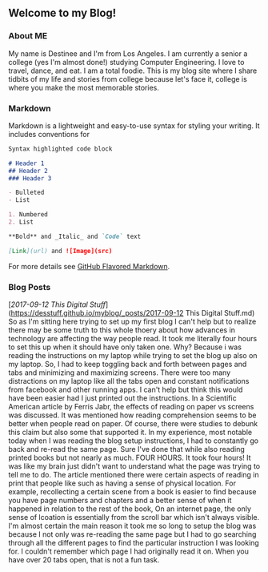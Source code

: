 ## Welcome to my Blog!

### About ME

My name is Destinee and I'm from Los Angeles. I am currently a senior a college (yes I'm almost done!) studying Computer Engineering. I love to travel, dance, and eat. I am a total foodie. This is my blog site where I share tidbits of my life and stories from college because let's face it, college is where you make the most memorable stories.

### Markdown

Markdown is a lightweight and easy-to-use syntax for styling your writing. It includes conventions for

```markdown
Syntax highlighted code block

# Header 1
## Header 2
### Header 3

- Bulleted
- List

1. Numbered
2. List

**Bold** and _Italic_ and `Code` text

[Link](url) and ![Image](src)
```

For more details see [GitHub Flavored Markdown](https://guides.github.com/features/mastering-markdown/).

### Blog Posts

[_2017-09-12 This Digital Stuff_](https://desstuff.github.io/myblog/_posts/2017-09-12 This Digital Stuff.md)
So as I'm sitting here trying to set up my first blog I can't help but to realize there may be some truth to this whole thoery about how advances in technology are affecting the way people read. It took me literally four hours to set this up when it should have only taken one. Why? Because i was reading the instructions on my laptop while trying to set the blog up also on my laptop. So, I had to keep toggling back and forth between pages and tabs and minimizing and maximizing screens. There were too many distractions on my laptop like all the tabs open and constant notifications from facebook and other running apps. I can't help but think this would have been easier had I just printed out the instructions. 
  In a Scientific American article by Ferris Jabr, the effects of reading on paper vs screens was discussed. It was mentioned how reading comprehension seems to be better when people read on paper. Of course, there were studies to debunk this claim but also some that supported it. In my experience, most notable today when I was reading the blog setup instructions, I had to constantly go back and re-read the same page. Sure I've done that while also reading printed books but not nearly as much. FOUR HOURS. It took four hours! It was like my brain just didn't want to understand what the page was trying to tell me to do. 
  The article mentioned there were certain aspects of reading in print that people like such as having a sense of physical location. For example, recollecting a certain scene from a book is easier to find because you have page numbers and chapters and a better sense of when it happened in relation to the rest of the book, On an internet page, the only sense of lcoation is essentially from the scroll bar which isn't always visible. I'm almost certain the main reason it took me so long to setup the blog was because I not only was re-reading the same page but I had to go searching through all the different pages to find the particular instruction I was looking for. I couldn't remember which page I had originally read it on. When you have over 20 tabs open, that is not a fun task. 


